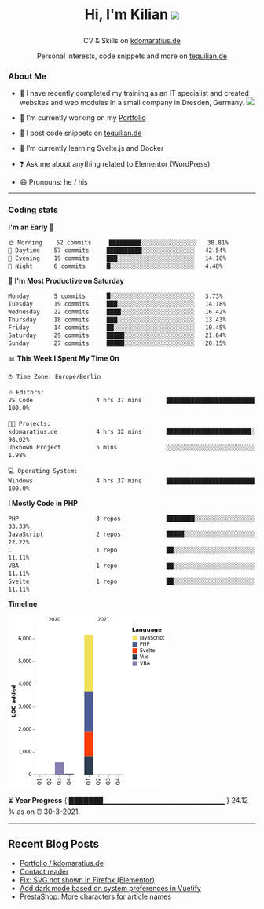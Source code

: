 # <p align="center"> Hi, I'm Kilian <img src="https://github.com/TheDudeThatCode/TheDudeThatCode/blob/master/Assets/wave.gif" width="29px"></p>
<p align="center">CV & Skills on <a href="https://kdomaratius.de">kdomaratius.de</a></p>
<p align="center">Personal interests, code snippets and more on <a href="https://tequilian.de">tequilian.de</a></p>

### About Me
- 🏦 I have recently completed my training as an IT specialist and created websites and web modules in a small company in Dresden, Germany.
      <img src="https://media.giphy.com/media/WUlplcMpOCEmTGBtBW/giphy.gif" width="30">

- 🔭 I’m currently working on my [Portfolio](https://github.com/despokd/portfolio)  
- 📝 I post code snippets on [tequilian.de](https://tequilian.de/snippets/)
- 🌱 I’m currently learning  Svelte.js and Docker 
- ❓ Ask me about anything related to Elementor (WordPress)  
- 😄 Pronouns: he / his  

---

### Coding stats

<!--START_SECTION:waka-->
**I'm an Early 🐤** 

```text
🌞 Morning    52 commits     █████████░░░░░░░░░░░░░░░░   38.81% 
🌆 Daytime    57 commits     ██████████░░░░░░░░░░░░░░░   42.54% 
🌃 Evening    19 commits     ███░░░░░░░░░░░░░░░░░░░░░░   14.18% 
🌙 Night      6 commits      █░░░░░░░░░░░░░░░░░░░░░░░░   4.48%

```
📅 **I'm Most Productive on Saturday** 

```text
Monday       5 commits      █░░░░░░░░░░░░░░░░░░░░░░░░   3.73% 
Tuesday      19 commits     ███░░░░░░░░░░░░░░░░░░░░░░   14.18% 
Wednesday    22 commits     ████░░░░░░░░░░░░░░░░░░░░░   16.42% 
Thursday     18 commits     ███░░░░░░░░░░░░░░░░░░░░░░   13.43% 
Friday       14 commits     ██░░░░░░░░░░░░░░░░░░░░░░░   10.45% 
Saturday     29 commits     █████░░░░░░░░░░░░░░░░░░░░   21.64% 
Sunday       27 commits     █████░░░░░░░░░░░░░░░░░░░░   20.15%

```


📊 **This Week I Spent My Time On** 

```text
⌚︎ Time Zone: Europe/Berlin

🔥 Editors: 
VS Code                  4 hrs 37 mins       █████████████████████████   100.0%

🐱‍💻 Projects: 
kdomaratius.de           4 hrs 32 mins       ████████████████████████░   98.02% 
Unknown Project          5 mins              ░░░░░░░░░░░░░░░░░░░░░░░░░   1.98%

💻 Operating System: 
Windows                  4 hrs 37 mins       █████████████████████████   100.0%

```

**I Mostly Code in PHP** 

```text
PHP                      3 repos             ████████░░░░░░░░░░░░░░░░░   33.33% 
JavaScript               2 repos             █████░░░░░░░░░░░░░░░░░░░░   22.22% 
C                        1 repo              ██░░░░░░░░░░░░░░░░░░░░░░░   11.11% 
VBA                      1 repo              ██░░░░░░░░░░░░░░░░░░░░░░░   11.11% 
Svelte                   1 repo              ██░░░░░░░░░░░░░░░░░░░░░░░   11.11%

```


**Timeline**

![Chart not found](https://raw.githubusercontent.com/despokd/despokd/master/charts/bar_graph.png) 


<!--END_SECTION:waka-->

⏳ **Year Progress** { ███████▁▁▁▁▁▁▁▁▁▁▁▁▁▁▁▁▁▁▁▁▁▁▁ } 24.12 % as on ⏰ 30-3-2021.

---

## Recent Blog Posts  
<!-- BLOG-POST-LIST:START -->
- [Portfolio / kdomaratius.de](https://tequilian.de/projekte/portfolio-kdomaratius-de/)
- [Contact reader](https://tequilian.de/projekte/web-contact-reader/)
- [Fix: SVG not shown in Firefox (Elementor)](https://tequilian.de/snippets/fix-svg-not-shown-in-firefox-elementor/)
- [Add dark mode based on system preferences in Vuetify](https://tequilian.de/snippets/add-dark-mode-based-on-system-preferences-in-vuetify/)
- [PrestaShop: More characters for article names](https://tequilian.de/snippets/prestashop-more-characters-for-article-name/)
<!-- BLOG-POST-LIST:END -->  


